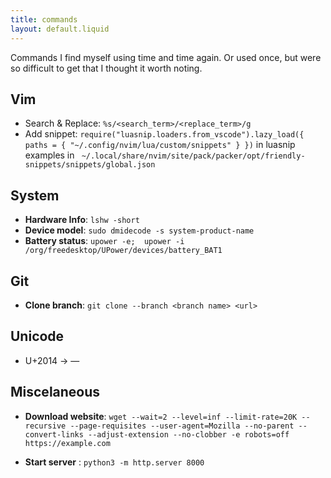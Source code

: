 ```yaml
---
title: commands
layout: default.liquid
---
```


Commands I find myself using time and time again. Or used once, but were so difficult to get that I thought it worth noting.

## Vim

- Search & Replace: ```%s/<search_term>/<replace_term>/g``` 
- Add snippet: ```require("luasnip.loaders.from_vscode").lazy_load({ paths = { "~/.config/nvim/lua/custom/snippets" } })``` in luasnip
examples in ``` ~/.local/share/nvim/site/pack/packer/opt/friendly-snippets/snippets/global.json```

## System

- **Hardware Info**: ```lshw -short```
- **Device model**: ```sudo dmidecode -s system-product-name```
- **Battery status**:  ```upower -e;  upower -i /org/freedesktop/UPower/devices/battery_BAT1```

## Git

- **Clone branch**: ```git clone --branch <branch name> <url>``` 

## Unicode

- U+2014 -> —

## Miscelaneous

- **Download website**: ```wget --wait=2 --level=inf --limit-rate=20K --recursive --page-requisites --user-agent=Mozilla --no-parent --convert-links --adjust-extension --no-clobber -e robots=off https://example.com```

- **Start server** : ```python3 -m http.server 8000```
